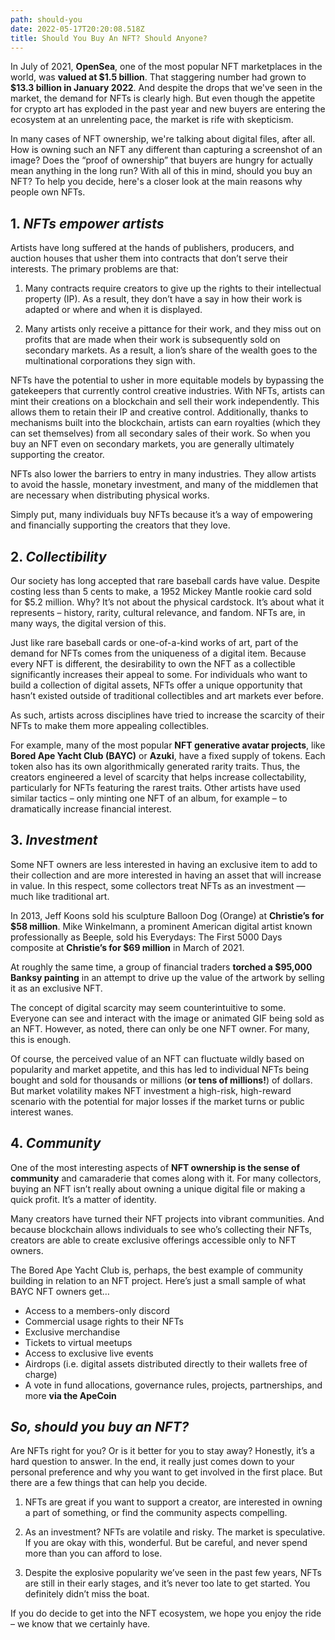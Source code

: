 ```yaml
---
path: should-you
date: 2022-05-17T20:20:08.518Z
title: Should You Buy An NFT? Should Anyone?
---
```

In July of 2021, **OpenSea**, one of the most popular NFT marketplaces in the world, was **valued at \$1.5 billion**. That staggering number had grown to **\$13.3 billion in January 2022**. And despite the drops that we've seen in the market, the demand for NFTs is clearly high. But even though the appetite for crypto art has exploded in the past year and new buyers are entering the ecosystem at an unrelenting pace, the market is rife with skepticism.

In many cases of NFT ownership, we're talking about digital files, after all. How is owning such an NFT any different than capturing a screenshot of an image? Does the “proof of ownership” that buyers are hungry for actually mean anything in the long run? With all of this in mind, should you buy an
NFT? To help you decide, here's a closer look at the main reasons why people
own NFTs.

## 1. _NFTs empower artists_

Artists have long suffered at the hands of publishers, producers, and auction houses that usher them into contracts that don’t serve their interests. The primary problems are that:

1. Many contracts require creators to give up the rights to their intellectual property (IP). As a result, they don’t have a say in how their work is adapted or where and when it is displayed.

2. Many artists only receive a pittance for their work, and they miss out on profits that are made when their work is subsequently sold on secondary markets. As a result, a lion’s share of the wealth goes to the multinational corporations they sign with.

NFTs have the potential to usher in more equitable models by bypassing the gatekeepers that currently control creative industries. With NFTs, artists can mint their creations on a blockchain and sell their work independently. This allows them to retain their IP and creative control. Additionally, thanks to mechanisms built into the blockchain, artists can earn royalties (which they can set themselves) from all secondary sales of their work. So when you buy an NFT even on secondary markets, you are generally ultimately supporting the creator.

NFTs also lower the barriers to entry in many industries. They allow artists to avoid the hassle, monetary investment, and many of the middlemen that are necessary when distributing physical works.

Simply put, many individuals buy NFTs because it’s a way of empowering and financially supporting the creators that they love.

## 2. _Collectibility_

Our society has long accepted that rare baseball cards have value. Despite costing less than 5 cents to make, a 1952 Mickey Mantle rookie card sold for $5.2 million. Why? It’s not about the physical cardstock. It’s about what it represents – history, rarity, cultural relevance, and fandom. NFTs are, in many ways, the digital version of this.

Just like rare baseball cards or one-of-a-kind works of art, part of the demand for NFTs comes from the uniqueness of a digital item. Because every NFT is different, the desirability to own the NFT as a collectible significantly increases their appeal to some. For individuals who want to build a collection of digital assets, NFTs offer a unique opportunity that hasn’t existed outside of traditional collectibles and art markets ever before.

As such, artists across disciplines have tried to increase the scarcity of their NFTs to make them more appealing collectibles.

For example, many of the most popular **NFT generative avatar projects**, like **Bored Ape Yacht Club (BAYC)** or **Azuki**, have a fixed supply of tokens. Each token also has its own algorithmically generated rarity traits. Thus, the creators engineered a level of scarcity that helps increase collectability, particularly for NFTs featuring the rarest traits. Other artists have used similar tactics – only minting one NFT of an album, for example – to dramatically increase financial interest.

## 3. _Investment_

Some NFT owners are less interested in having an exclusive item to add to their collection and are more interested in having an asset that will increase in value. In this respect, some collectors treat NFTs as an investment — much like traditional art.

In 2013, Jeff Koons sold his sculpture Balloon Dog (Orange) at **Christie’s for $58 million**. Mike Winkelmann, a prominent American digital artist known professionally as Beeple, sold his Everydays: The First 5000 Days composite at **Christie’s for $69 million** in March of 2021.

At roughly the same time, a group of financial traders **torched a $95,000 Banksy painting** in an attempt to drive up the value of the artwork by selling it as an exclusive NFT.

The concept of digital scarcity may seem counterintuitive to some. Everyone can see and interact with the image or animated GIF being sold as an NFT. However, as noted, there can only be one NFT owner. For many, this is enough.

Of course, the perceived value of an NFT can fluctuate wildly based on popularity and market appetite, and this has led to individual NFTs being bought and sold for thousands or millions (**or tens of millions!**) of dollars. But market volatility makes NFT investment a high-risk, high-reward scenario with the potential for major losses if the market turns or public interest wanes.

## 4. _Community_

One of the most interesting aspects of **NFT ownership is the sense of community** and camaraderie that comes along with it. For many collectors, buying an NFT isn’t really about owning a unique digital file or making a quick profit. It’s a matter of identity.

Many creators have turned their NFT projects into vibrant communities. And because blockchain allows individuals to see who’s collecting their NFTs, creators are able to create exclusive offerings accessible only to NFT owners.

The Bored Ape Yacht Club is, perhaps, the best example of community building in relation to an NFT project. Here’s just a small sample of what BAYC NFT owners get…

- Access to a members-only discord
- Commercial usage rights to their NFTs
- Exclusive merchandise
- Tickets to virtual meetups
- Access to exclusive live events
- Airdrops (i.e. digital assets distributed directly to their wallets free of charge)
- A vote in fund allocations, governance rules, projects, partnerships, and more **via the ApeCoin**

## _So, should you buy an NFT?_

Are NFTs right for you? Or is it better for you to stay away? Honestly, it’s a hard question to answer. In the end, it really just comes down to your personal preference and why you want to get involved in the first place. But there are a few things that can help you decide.

1. NFTs are great if you want to support a creator, are interested in owning a part of something, or find the community aspects compelling.

2. As an investment? NFTs are volatile and risky. The market is speculative. If you are okay with this, wonderful. But be careful, and never spend more than you can afford to lose.

3. Despite the explosive popularity we’ve seen in the past few years, NFTs are still in their early stages, and it’s never too late to get started. You definitely didn’t miss the boat.

If you do decide to get into the NFT ecosystem, we hope you enjoy the ride – we know that we certainly have.
